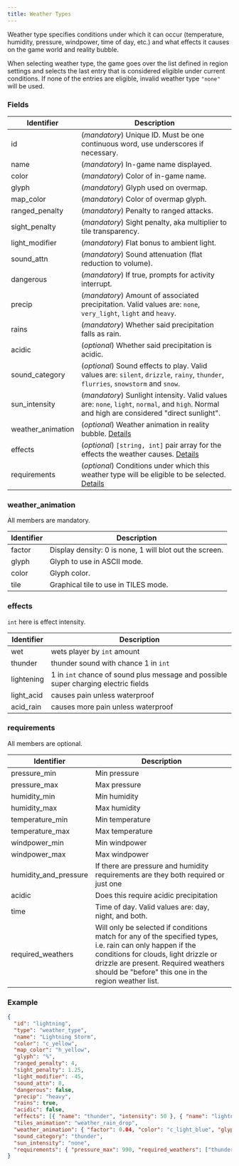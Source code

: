 ```yaml
---
title: Weather Types
---
```


Weather type specifies conditions under which it can occur (temperature, humidity, pressure,
windpower, time of day, etc.) and what effects it causes on the game world and reality bubble.

When selecting weather type, the game goes over the list defined in region settings and selects the
last entry that is considered eligible under current conditions. If none of the entries are
eligible, invalid weather type `"none"` will be used.

### Fields

| Identifier        | Description                                                                                                                                  |
| ----------------- | -------------------------------------------------------------------------------------------------------------------------------------------- |
| id                | (_mandatory_) Unique ID. Must be one continuous word, use underscores if necessary.                                                          |
| name              | (_mandatory_) In-game name displayed.                                                                                                        |
| color             | (_mandatory_) Color of in-game name.                                                                                                         |
| glyph             | (_mandatory_) Glyph used on overmap.                                                                                                         |
| map_color         | (_mandatory_) Color of overmap glyph.                                                                                                        |
| ranged_penalty    | (_mandatory_) Penalty to ranged attacks.                                                                                                     |
| sight_penalty     | (_mandatory_) Sight penalty, aka multiplier to tile transparency.                                                                            |
| light_modifier    | (_mandatory_) Flat bonus to ambient light.                                                                                                   |
| sound_attn        | (_mandatory_) Sound attenuation (flat reduction to volume).                                                                                  |
| dangerous         | (_mandatory_) If true, prompts for activity interrupt.                                                                                       |
| precip            | (_mandatory_) Amount of associated precipitation. Valid values are: `none`, `very_light`, `light` and `heavy`.                               |
| rains             | (_mandatory_) Whether said precipitation falls as rain.                                                                                      |
| acidic            | (_optional_) Whether said precipitation is acidic.                                                                                           |
| sound_category    | (_optional_) Sound effects to play. Valid values are: `silent`, `drizzle`, `rainy`, `thunder`, `flurries`, `snowstorm` and `snow`.           |
| sun_intensity     | (_mandatory_) Sunlight intensity. Valid values are: `none`, `light`, `normal`, and `high`. Normal and high are considered "direct sunlight". |
| weather_animation | (_optional_) Weather animation in reality bubble. [Details](#weather_animation)                                                              |
| effects           | (_optional_) `[string, int]` pair array for the effects the weather causes. [Details](#effects)                                              |
| requirements      | (_optional_) Conditions under which this weather type will be eligible to be selected. [Details](#requirements)                              |

### weather_animation

All members are mandatory.

| Identifier | Description                                             |
| ---------- | ------------------------------------------------------- |
| factor     | Display density: 0 is none, 1 will blot out the screen. |
| glyph      | Glyph to use in ASCII mode.                             |
| color      | Glyph color.                                            |
| tile       | Graphical tile to use in TILES mode.                    |

### effects

`int` here is effect intensity.

| Identifier | Description                                                                         |
| ---------- | ----------------------------------------------------------------------------------- |
| wet        | wets player by `int` amount                                                         |
| thunder    | thunder sound with chance 1 in `int`                                                |
| lightening | 1 in `int` chance of sound plus message and possible super charging electric fields |
| light_acid | causes pain unless waterproof                                                       |
| acid_rain  | causes more pain unless waterproof                                                  |

### requirements

All members are optional.

| Identifier            | Description                                                                                                                                                                                                                                       |
| --------------------- | ------------------------------------------------------------------------------------------------------------------------------------------------------------------------------------------------------------------------------------------------- |
| pressure_min          | Min pressure                                                                                                                                                                                                                                      |
| pressure_max          | Max pressure                                                                                                                                                                                                                                      |
| humidity_min          | Min humidity                                                                                                                                                                                                                                      |
| humidity_max          | Max humidity                                                                                                                                                                                                                                      |
| temperature_min       | Min temperature                                                                                                                                                                                                                                   |
| temperature_max       | Max temperature                                                                                                                                                                                                                                   |
| windpower_min         | Min windpower                                                                                                                                                                                                                                     |
| windpower_max         | Max windpower                                                                                                                                                                                                                                     |
| humidity_and_pressure | If there are pressure and humidity requirements are they both required or just one                                                                                                                                                                |
| acidic                | Does this require acidic precipitation                                                                                                                                                                                                            |
| time                  | Time of day. Valid values are: day, night, and both.                                                                                                                                                                                              |
| required_weathers     | Will only be selected if conditions match for any of the specified types, i.e. rain can only happen if the conditions for clouds, light drizzle or drizzle are present. Required weathers should be "before" this one in the region weather list. |

### Example

```json
{
  "id": "lightning",
  "type": "weather_type",
  "name": "Lightning Storm",
  "color": "c_yellow",
  "map_color": "h_yellow",
  "glyph": "%",
  "ranged_penalty": 4,
  "sight_penalty": 1.25,
  "light_modifier": -45,
  "sound_attn": 8,
  "dangerous": false,
  "precip": "heavy",
  "rains": true,
  "acidic": false,
  "effects": [{ "name": "thunder", "intensity": 50 }, { "name": "lightning", "intensity": 600 }],
  "tiles_animation": "weather_rain_drop",
  "weather_animation": { "factor": 0.04, "color": "c_light_blue", "glyph": "," },
  "sound_category": "thunder",
  "sun_intensity": "none",
  "requirements": { "pressure_max": 990, "required_weathers": ["thunder"] }
}
```
